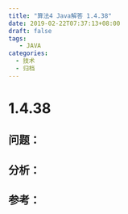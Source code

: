 ```yaml
---
title: "算法4 Java解答 1.4.38"
date: 2019-02-22T07:37:13+08:00
draft: false
tags:
   - JAVA
categories:
  - 技术
  - 归档
---
```



# 1.4.38

## 问题：


## 分析：


## 参考：


